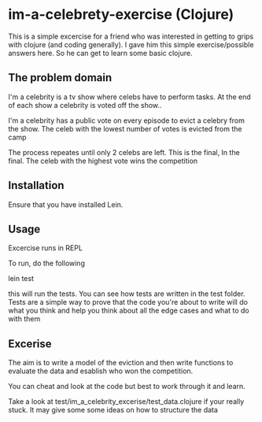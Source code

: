 # im-a-celebrety-exercise (Clojure)

This is a simple excercise for a friend who was interested
in getting to grips with clojure (and coding generally). 
I gave him this simple exercise/possible answers here. So
he can get to learn some basic clojure. 

## The problem domain

I'm a celebrity is a tv show where celebs have to perform
tasks. At the end of each show a celebrity is voted off the show..

I'm a celebrity has a public vote on every episode
to evict a celebry from the show. The celeb with the 
lowest number of votes is evicted from the camp

The process repeates until only 2 celebs are left. This
is the final, In the final. The celeb with the highest
vote wins the competition

## Installation

Ensure that you have installed Lein. 

## Usage

Excercise runs in REPL

To run, do the following

lein test 

this will run the tests. You can see how tests are written in the test folder.
Tests are a simple way to prove that the code you're about to write will do what
you think and help you think about all the edge cases and what to do with them


## Excerise

The aim is to write a model of the eviction and then write functions to evaluate the data
and esablish who won the competition. 

You can cheat and look at the code but best to work through it and learn. 

Take a look at test/im_a_celebrity_excerise/test_data.clojure if your really stuck. 
It may give some some ideas on how to structure the data





